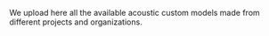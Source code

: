 We upload here all the available acoustic custom models made from different projects and organizations.
